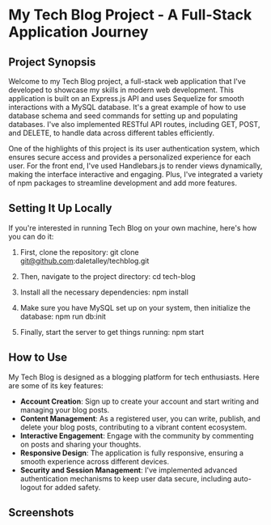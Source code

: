 # My Tech Blog Project - A Full-Stack Application Journey

## Project Synopsis

Welcome to my Tech Blog project, a full-stack web application that I've developed to showcase my skills in modern web development. This application is built on an Express.js API and uses Sequelize for smooth interactions with a MySQL database. It's a great example of how to use database schema and seed commands for setting up and populating databases. I've also implemented RESTful API routes, including GET, POST, and DELETE, to handle data across different tables efficiently.

One of the highlights of this project is its user authentication system, which ensures secure access and provides a personalized experience for each user. For the front end, I've used Handlebars.js to render views dynamically, making the interface interactive and engaging. Plus, I've integrated a variety of npm packages to streamline development and add more features.

## Setting It Up Locally

If you're interested in running Tech Blog on your own machine, here's how you can do it:

1. First, clone the repository:
git clone git@github.com:daletalley/techblog.git

2. Then, navigate to the project directory:
cd tech-blog

3. Install all the necessary dependencies:
npm install

4. Make sure you have MySQL set up on your system, then initialize the database:
npm run db:init

5. Finally, start the server to get things running:
npm start

## How to Use

My Tech Blog is designed as a blogging platform for tech enthusiasts. Here are some of its key features:

- **Account Creation**: Sign up to create your account and start writing and managing your blog posts.
- **Content Management**: As a registered user, you can write, publish, and delete your blog posts, contributing to a vibrant content ecosystem.
- **Interactive Engagement**: Engage with the community by commenting on posts and sharing your thoughts.
- **Responsive Design**: The application is fully responsive, ensuring a smooth experience across different devices.
- **Security and Session Management**: I've implemented advanced authentication mechanisms to keep user data secure, including auto-logout for added safety.

## Screenshots

